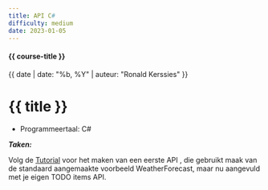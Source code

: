 ```yaml
---
title: API C#
difficulty: medium
date: 2023-01-05
---
```


#### {{ course-title }}
{{ date | date: "%b, %Y" | auteur: "Ronald Kerssies" }}

# {{ title }}

* Programmeertaal: C#

***Taken:***

Volg de [Tutorial](https://learn.microsoft.com/en-us/aspnet/core/tutorials/first-web-api?view=aspnetcore-7.0&tabs=visual-studio) voor het maken van een eerste API , die gebruikt maak van de standaard aangemaakte voorbeeld WeatherForecast, maar nu aangevuld met je eigen TODO items API. 

